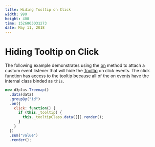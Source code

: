 ```yaml
---
title: Hiding Tooltip on Click
width: 990
height: 400
time: 1526063031273
date: May 11, 2018
---
```


# Hiding Tooltip on Click

The following example demonstrates using the [on](https://d3plus.org/docs/#BaseClass.on) method to attach a custom event listener that will hide the [Tooltip](https://d3plus.org/docs/#Tooltip) on click events. The click function has access to the tooltip because all of the on events have the internal class binded as `this`.

```js
new d3plus.Treemap()
  .data(data)
  .groupBy("id")
  .on({
    click: function() {
      if (this._tooltip) {
        this._tooltipClass.data([]).render();
      }
    }
  })
  .sum("value")
  .render();
```
